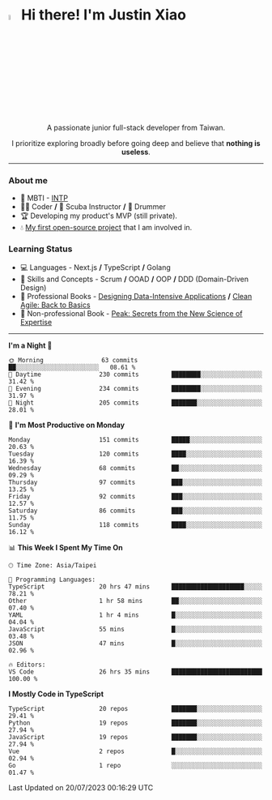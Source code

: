 # <img src="https://media.giphy.com/media/hvRJCLFzcasrR4ia7z/giphy.gif" width="5%">Hi there! I'm Justin Xiao
<p align="center">A passionate junior full-stack developer from Taiwan.  </p>
<p align="center">I prioritize exploring broadly before going deep and believe that <b>nothing is useless</b>.</p>

---
### About me
- 👀 MBTI - [INTP](https://www.16personalities.com/intp-personality)
- 👨‍💻 Coder **/** 🤿 Scuba Instructor **/** 🥁 Drummer
- 🏆 Developing my product's MVP (still private).
- 💧 [My first open-source project](https://github.com/Game-as-a-Service/Game-Lobby-Web) that I am involved in.

### Learning Status
- ‍💻 Languages - Next.js **/** TypeScript **/** Golang
- 🧠 Skills and Concepts - Scrum **/** OOAD **/** OOP **/** DDD (Domain-Driven Design)
- 📖 Professional Books - [Designing Data-Intensive Applications](https://a.co/d/aNTrecE) **/** [Clean Agile: Back to Basics](https://a.co/d/5K1qUNh)
- 🔖 Non-professional Book - [Peak: Secrets from the New Science of Expertise](https://a.co/d/9aoCxyl)

---
<!--START_SECTION:waka-->
**I'm a Night 🦉** 

```text
🌞 Morning                63 commits          ██░░░░░░░░░░░░░░░░░░░░░░░   08.61 % 
🌆 Daytime                230 commits         ████████░░░░░░░░░░░░░░░░░   31.42 % 
🌃 Evening                234 commits         ████████░░░░░░░░░░░░░░░░░   31.97 % 
🌙 Night                  205 commits         ███████░░░░░░░░░░░░░░░░░░   28.01 % 
```
📅 **I'm Most Productive on Monday** 

```text
Monday                   151 commits         █████░░░░░░░░░░░░░░░░░░░░   20.63 % 
Tuesday                  120 commits         ████░░░░░░░░░░░░░░░░░░░░░   16.39 % 
Wednesday                68 commits          ██░░░░░░░░░░░░░░░░░░░░░░░   09.29 % 
Thursday                 97 commits          ███░░░░░░░░░░░░░░░░░░░░░░   13.25 % 
Friday                   92 commits          ███░░░░░░░░░░░░░░░░░░░░░░   12.57 % 
Saturday                 86 commits          ███░░░░░░░░░░░░░░░░░░░░░░   11.75 % 
Sunday                   118 commits         ████░░░░░░░░░░░░░░░░░░░░░   16.12 % 
```


📊 **This Week I Spent My Time On** 

```text
🕑︎ Time Zone: Asia/Taipei

💬 Programming Languages: 
TypeScript               20 hrs 47 mins      ████████████████████░░░░░   78.21 % 
Other                    1 hr 58 mins        ██░░░░░░░░░░░░░░░░░░░░░░░   07.40 % 
YAML                     1 hr 4 mins         █░░░░░░░░░░░░░░░░░░░░░░░░   04.04 % 
JavaScript               55 mins             █░░░░░░░░░░░░░░░░░░░░░░░░   03.48 % 
JSON                     47 mins             █░░░░░░░░░░░░░░░░░░░░░░░░   02.96 % 

🔥 Editors: 
VS Code                  26 hrs 35 mins      █████████████████████████   100.00 % 
```

**I Mostly Code in TypeScript** 

```text
TypeScript               20 repos            ███████░░░░░░░░░░░░░░░░░░   29.41 % 
Python                   19 repos            ███████░░░░░░░░░░░░░░░░░░   27.94 % 
JavaScript               19 repos            ███████░░░░░░░░░░░░░░░░░░   27.94 % 
Vue                      2 repos             █░░░░░░░░░░░░░░░░░░░░░░░░   02.94 % 
Go                       1 repo              ░░░░░░░░░░░░░░░░░░░░░░░░░   01.47 % 
```




 Last Updated on 20/07/2023 00:16:29 UTC
<!--END_SECTION:waka-->
